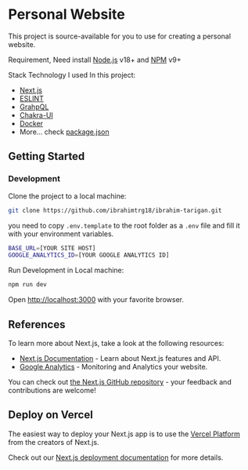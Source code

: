 # Personal Website

This project is source-available for you to use for creating a personal website.

Requirement, Need install [Node.js](https://nodejs.org/en) v18+ and [NPM](https://www.npmjs.com/) v9+

Stack Technology I used In this project:

- [Next.js](https://nextjs.org/)
- [ESLINT](https://eslint.org/)
- [GrahpQL](https://graphql.org/)
- [Chakra-UI](https://chakra-ui.com/)
- [Docker](https://www.docker.com/)
- More... check [package.json](https://github.com/ibrahimtrg18/ibrahim-tarigan/blob/main/package.json)

## Getting Started

### Development

Clone the project to a local machine:

```bash
git clone https://github.com/ibrahimtrg18/ibrahim-tarigan.git
```

you need to copy `.env.template` to the root folder as a `.env` file and fill it with your environment variables.

```bash
BASE_URL=[YOUR SITE HOST]
GOOGLE_ANALYTICS_ID=[YOUR GOOGLE ANALYTICS ID]
```

Run Development in Local machine:

```bash
npm run dev
```

Open [http://localhost:3000](http://localhost:3000) with your favorite browser.

## References

To learn more about Next.js, take a look at the following resources:

- [Next.js Documentation](https://nextjs.org/docs) - Learn about Next.js features and API.
- [Google Analytics](https://analytics.google.com) - Monitoring and Analytics your website.

You can check out [the Next.js GitHub repository](https://github.com/vercel/next.js/) - your feedback and contributions are welcome!

## Deploy on Vercel

The easiest way to deploy your Next.js app is to use the [Vercel Platform](https://vercel.com/new?utm_medium=default-template&filter=next.js&utm_source=create-next-app&utm_campaign=create-next-app-readme) from the creators of Next.js.

Check out our [Next.js deployment documentation](https://nextjs.org/docs/deployment) for more details.

